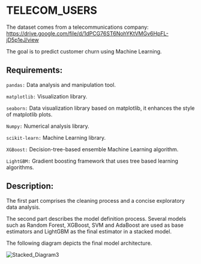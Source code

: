 # TELECOM_USERS

The dataset comes from a telecommunications company:
https://drive.google.com/file/d/1dPCG76ST6NohYKtVMGv6HpFL-jD5p1eJ/view

The goal is to predict customer churn using Machine Learning.

## Requirements:

```pandas:``` Data analysis and manipulation tool.

```matplotlib:``` Visualization library.

```seaborn:``` Data visualization library based on matplotlib, it enhances the style of matplotlib plots.

```Numpy:``` Numerical analysis library.

```scikit-learn:``` Machine Learning library.

```XGBoost:``` Decision-tree-based ensemble Machine Learning algorithm.

```LightGBM:``` Gradient boosting framework that uses tree based learning algorithms.

## Description: 

The first part comprises the cleaning process and a concise exploratory data analysis. 

The second part describes the model definition process. Several models such as Random Forest, XGBoost, SVM and AdaBoost are used as base estimators and LightGBM as the final estimator in a stacked model. 

The following diagram depicts the final model architecture.



![Stacked_Diagram3](https://user-images.githubusercontent.com/20369543/153266129-b1caa9be-ec1a-4a4e-b3aa-fb49553bde41.png)
